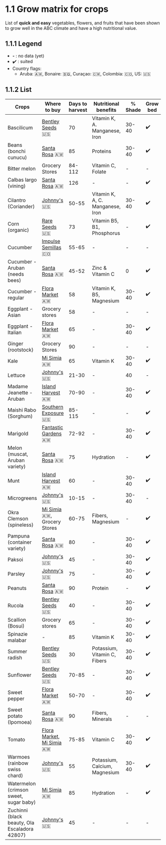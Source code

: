 #  1.1 Grow matrix for crops
List of **quick and easy** vegetables, flowers, and fruits that have been shown to grow well in the ABC climate and have a high nutritional value.

## 1.1.1 Legend
* **-** : no data (yet)
* :heavy_check_mark: : suited
* Country flags:
  * Aruba: :aruba:, Bonaire: :caribbean_netherlands:, Curaçao: :curacao:, Colombia: :colombia:, US: :us:

## 1.1.2 List
Crops | Where to buy | Days to harvest | Nutritional benefits | % Shade | Grow bed | Grow tower | Grow bag | Other
----- | ------------ | --------------- | -------------------- | ----- | -------- | ---------- | -------- | -----
Bascilicum | [Bentley Seeds](https://bentleyseeds.com/) :us: | 70 | Vitamin K, A. Manganese, Iron | 30-40 | :heavy_check_mark: | :heavy_check_mark: | - | Hydroponics
Beans (bonchi cunucu) | [Santa Rosa](http://www.santarosa.aw/) :aruba: | 85 | Proteins | 30-40 | :heavy_check_mark: | - | - | -
Bitter melon | Grocery Stores | 84-112 | Vitamin C, Folate | - | - | - | - | -
Calbas largo (vining) | [Santa Rosa](http://www.santarosa.aw/) :aruba: | 126 | - | - | :heavy_check_mark: | - | - | -
Cilantro (Coriander) | [Johnny's](https://www.johnnyseeds.com/) :us: | 50-55 | Vitamin K, A, C. Manganese, Iron | 30-40 | :heavy_check_mark: | :heavy_check_mark: | - | Hydroponics
Corn (organic) | [Rare Seeds](https://rareseeds.com/) :us: | 73 | Vitamin B5, B1, Phosphorus | - | :heavy_check_mark: | - | - | -
Cucumber | [Impulse Semillas](http://www.impulsemillas.com/) :colombia: | 55-65 | - | - | - | - | - | -
Cucumber - Aruban (needs bees) | [Santa Rosa](http://www.santarosa.aw/) :aruba: | 45-52 | Zinc & Vitamin C | 0 | :heavy_check_mark: | - | - | -
Cucumber - regular | [Flora Market](https://flora.aw/) :aruba: | 58 | Vitamin K, B5, Magnesium | 30-40 | :heavy_check_mark: | :heavy_check_mark: | - | -
Eggplant - Asian | Grocery stores | 58 | - | - | - | - | - | -
Eggplant - Italian | [Flora Market](https://flora.aw/) :aruba: | 65 | - | 30-40 | :heavy_check_mark: | :heavy_check_mark: | - | -
Ginger (rootstock) | Grocery Stores | 90 | - | - | - | - | - | -
Kale | [Mi Simia](https://www.facebook.com/miSimia) :aruba: | 65 | Vitamin K | 30-40 | :heavy_check_mark: | :heavy_check_mark: | - | Hydroponics
Lettuce | [Johnny's](https://www.johnnyseeds.com/) :us: | 21-30 | - | 40 | - | :heavy_check_mark: | - | Hydroponics
Madame Jeanette - Aruban | [Island Harvest](http://islandharvestaruba.com/) :aruba: | 70-90 | - | 30-40 | :heavy_check_mark: | - | - | -
Maishi Rabo (Sorghum) | [Southern Exposure](https://southernexposure.com/) :us: | 85-115 | - | - | :heavy_check_mark: | - | - | -
Marigold | [Fantastic Gardens](http://fantasticgardensaruba.com/) :aruba: | 72-92 | - | 30-40 | :heavy_check_mark: | :heavy_check_mark: | - | -
Melon (muscat, Aruban variety) | [Santa Rosa](http://www.santarosa.aw/) :aruba: | 75 | Hydration | - | :heavy_check_mark: | - | - | -
Munt | [Island Harvest](http://islandharvestaruba.com/) :aruba: | 60 | - | 30-40 | :heavy_check_mark: | - | - | -  
Microgreens | [Johnny's](https://www.johnnyseeds.com/) :us: | 10-15 | - | 30-40 | - | - | - | Substrate
Okra Clemson (spineless) | [Mi Simia](https://www.facebook.com/miSimia) :aruba:, Grocery Stores | 60-75 | Fibers, Magnesium | - | :heavy_check_mark: | - | - | -
Pampuna (container variety) | [Santa Rosa](http://www.santarosa.aw/) :aruba: | 80 | - | 30-40 | :heavy_check_mark: | - | - | -
Paksoi | [Johnny's](https://www.johnnyseeds.com/) :us: | 45 | - | 30-40 | :heavy_check_mark: | :heavy_check_mark: | - | Hydroponics
Parsley | [Johnny's](https://www.johnnyseeds.com/) :us: | 75 | - | 30-40 | :heavy_check_mark: | :heavy_check_mark: | - | -
Peanuts | [Santa Rosa](http://www.santarosa.aw/) :aruba: | 90 | Protein | - | :heavy_check_mark: | - | :heavy_check_mark: | - 
Rucola | [Bentley Seeds](https://bentleyseeds.com/) :us: | 40 | - | 30-40 | :heavy_check_mark: | :heavy_check_mark: | - | Hydroponics
Scallion (Bosui) | Grocery stores | 65 | - | 30-40 | :heavy_check_mark: | :heavy_check_mark: | - | -
Spinazie malabar | - | 85 | Vitamin K | 30-40 | :heavy_check_mark: | - | - | -
Summer radish | [Bentley Seeds](https://bentleyseeds.com/) :us: | 30 | Potassium, Vitamin C, Fibers | 30-40 | :heavy_check_mark: | :heavy_check_mark: | - | -
Sunflower | [Bentley Seeds](https://bentleyseeds.com/) :us: | 70-85 | - | 30-40 | :heavy_check_mark: | - | - | - 
Sweet pepper | [Flora Market](https://flora.aw/) :aruba: | 50-70 | - | 30-40 | :heavy_check_mark: | :heavy_check_mark: | - | -
Sweet potato (Ipomoea) | [Santa Rosa](http://www.santarosa.aw/) :aruba: | 90 | Fibers, Minerals | - | - | - | :heavy_check_mark: | -
Tomato | [Flora Market](https://flora.aw/), [Mi Simia](https://www.facebook.com/miSimia) :aruba: | 75-85 | Vitamin C | 30-40 | :heavy_check_mark: | :heavy_check_mark: | - | - 
Warmoes (rainbow swiss chard) | [Johnny's](https://www.johnnyseeds.com/) :us: | 55 | Potassium, Calcium, Magnesium | 30-40 | :heavy_check_mark: | :heavy_check_mark: | - | Hydroponics
Watermelon (crimson sweet, sugar baby) | [Mi Simia](https://www.facebook.com/miSimia) :aruba: | 85 | Hydration | - | :heavy_check_mark: | - | - | -
Zuchinni (black beauty, Ola Escaladora 42807) | [Johnny's](https://www.johnnyseeds.com/) :us: | 45 | - | - | - | - | - | -
